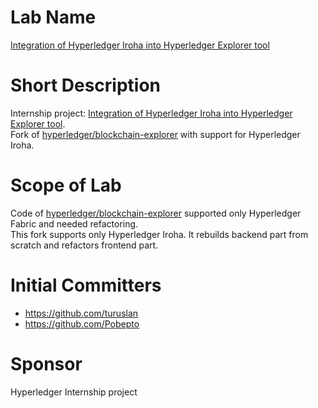 # Lab Name
[Integration of Hyperledger Iroha into Hyperledger Explorer tool](https://wiki.hyperledger.org/display/INTERN/Integration+of+Hyperledger+Iroha+into+Hyperledger+Explorer+tool)

# Short Description
Internship project: [Integration of Hyperledger Iroha into Hyperledger Explorer tool](https://wiki.hyperledger.org/display/INTERN/Integration+of+Hyperledger+Iroha+into+Hyperledger+Explorer+tool).  
Fork of [hyperledger/blockchain-explorer](https://github.com/hyperledger/blockchain-explorer) with support for Hyperledger Iroha.

# Scope of Lab
Code of [hyperledger/blockchain-explorer](https://github.com/hyperledger/blockchain-explorer) supported only Hyperledger Fabric and needed refactoring.  
This fork supports only Hyperledger Iroha. It rebuilds backend part from scratch and refactors frontend part.

# Initial Committers
- https://github.com/turuslan
- https://github.com/Pobepto

# Sponsor
Hyperledger Internship project
